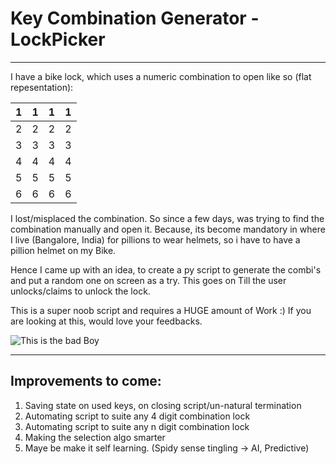 # Key Combination Generator - LockPicker

------

I have a bike lock, which uses a numeric combination to open like so (flat repesentation):


|  1  |  1  |  1  |  1  |
| --- | --- | --- | --- |
|  2  |  2  |  2  |  2  |
|  3  |  3  |  3  |  3  |
|  4  |  4  |  4  |  4  |
|  5  |  5  |  5  |  5  |
|  6  |  6  |  6  |  6  |

I lost/misplaced the combination. So since a few days, was trying to find the combination manually and open it. Because, its become mandatory in where I live (Bangalore, India) for pillions to wear helmets, so i have to have a pillion helmet on my Bike.

Hence I came up with an idea, to create a py script to generate the combi's and put a random one on screen as a try. This goes on Till the user unlocks/claims to unlock the lock.

This is a super noob script and requires a HUGE amount of Work :)
If you are looking at this, would love your feedbacks.

![This is the bad Boy](https://raw.github.com/roopesh90/lockpicker/master/unrelated/lockpicker.jpeg)

---

## Improvements to come:

1. Saving state on used keys, on closing script/un-natural termination
2. Automating script to suite any 4 digit combination lock
3. Automating script to suite any n digit combination lock
4. Making the selection algo smarter
5. Maye be make it self learning. (Spidy sense tingling -> AI, Predictive)
